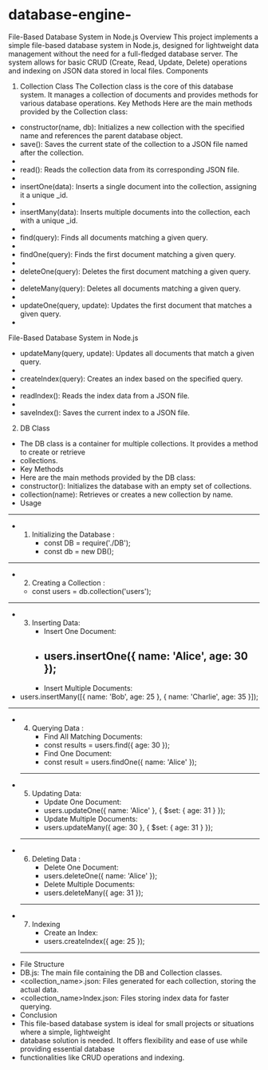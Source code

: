 # database-engine-
File-Based Database System in Node.js
Overview
This project implements a simple file-based database system in Node.js, designed for lightweight
data management without the need for a full-fledged database server. The system allows for basic
CRUD (Create, Read, Update, Delete) operations and indexing on JSON data stored in local files.
Components
1. Collection Class
The Collection class is the core of this database system. It manages a collection of documents and
provides methods for various database operations.
Key Methods
Here are the main methods provided by the Collection class:
- constructor(name, db): Initializes a new collection with the specified name and references the
parent database object.
- save(): Saves the current state of the collection to a JSON file named after the collection.
- 
- read(): Reads the collection data from its corresponding JSON file.
- 
- insertOne(data): Inserts a single document into the collection, assigning it a unique _id.
- 
- insertMany(data): Inserts multiple documents into the collection, each with a unique _id.
- 
- find(query): Finds all documents matching a given query.
- 
- findOne(query): Finds the first document matching a given query.
- 
- deleteOne(query): Deletes the first document matching a given query.
- 
- deleteMany(query): Deletes all documents matching a given query.
- 
- updateOne(query, update): Updates the first document that matches a given query.
- 
File-Based Database System in Node.js

- updateMany(query, update): Updates all documents that match a given query.
- 
- createIndex(query): Creates an index based on the specified query.
- 
- readIndex(): Reads the index data from a JSON file.
- 
- saveIndex(): Saves the current index to a JSON file.
2. DB Class
- The DB class is a container for multiple collections. It provides a method to create or retrieve
- collections.
- Key Methods
- Here are the main methods provided by the DB class:
- constructor(): Initializes the database with an empty set of collections.
- collection(name): Retrieves or creates a new collection by name.
- Usage
-----------------------------------------------------------------
- 1. Initializing the Database :
       - const DB = require('./DB');
       - const db = new DB();
-------------------------------------------------------------------  
- 2. Creating a Collection :
   - const users = db.collection('users');
-------------------------------------------------------------------
- 3. Inserting Data:
       - Insert One Document:
       - users.insertOne({ name: 'Alice', age: 30 });
         -----------------------------------------------
       - Insert Multiple Documents:
- users.insertMany([{ name: 'Bob', age: 25 }, { name: 'Charlie', age: 35 }]);
---------------------------------------------------------
- 4. Querying Data : 
       - Find All Matching Documents:
       - const results = users.find({ age: 30 });
       - Find One Document:
       -  const result = users.findOne({ name: 'Alice' });
   ------------------------------------------------------
- 5. Updating Data:
       - Update One Document:
       - users.updateOne({ name: 'Alice' }, { $set: { age: 31 } });
       - Update Multiple Documents:
       - users.updateMany({ age: 30 }, { $set: { age: 31 } });
   -------------------------------------------------------
- 6. Deleting Data : 
       - Delete One Document:
       - users.deleteOne({ name: 'Alice' });
       - Delete Multiple Documents:
       - users.deleteMany({ age: 31 });
   ------------------------------------------------------
- 7. Indexing
       - Create an Index:
       - users.createIndex({ age: 25 });
   ------------------------------------------------------
- File Structure
- DB.js: The main file containing the DB and Collection classes.
- <collection_name>.json: Files generated for each collection, storing the actual data.
- <collection_name>Index.json: Files storing index data for faster querying.
- Conclusion
- This file-based database system is ideal for small projects or situations where a simple, lightweight
- database solution is needed. It offers flexibility and ease of use while providing essential database
- functionalities like CRUD operations and indexing.
